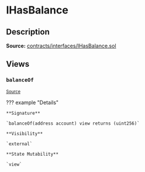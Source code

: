 # IHasBalance

## Description

**Source:** [contracts/interfaces/IHasBalance.sol](https://github.com/Synthetixio/synthetix/tree/v2.46.0-alpha-ovm/contracts/interfaces/IHasBalance.sol)

## Views

### `balanceOf`

<sub>[Source](https://github.com/Synthetixio/synthetix/tree/v2.46.0-alpha-ovm/contracts/interfaces/IHasBalance.sol#L6)</sub>

??? example "Details"

    **Signature**

    `balanceOf(address account) view returns (uint256)`

    **Visibility**

    `external`

    **State Mutability**

    `view`
